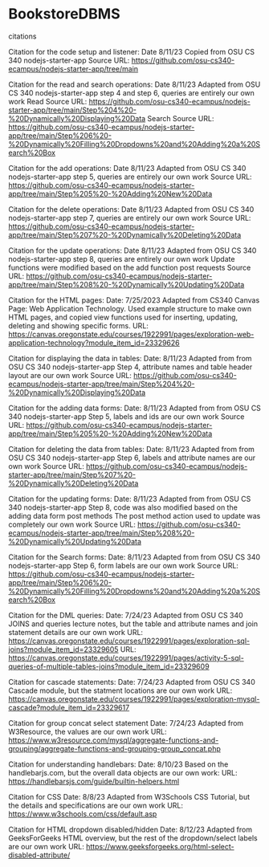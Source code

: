 # BookstoreDBMS

citations

Citation for the code setup and listener:
Date 8/11/23
Copied from OSU CS 340 nodejs-starter-app
Source URL: https://github.com/osu-cs340-ecampus/nodejs-starter-app/tree/main

Citation for the read and search operations:
Date 8/11/23
Adapted from OSU CS 340 nodejs-starter-app step 4 and step 6, queries are entirely our own work
Read Source URL: https://github.com/osu-cs340-ecampus/nodejs-starter-app/tree/main/Step%204%20-%20Dynamically%20Displaying%20Data
Search Source URL: https://github.com/osu-cs340-ecampus/nodejs-starter-app/tree/main/Step%206%20-%20Dynamically%20Filling%20Dropdowns%20and%20Adding%20a%20Search%20Box

Citation for the add operations:
Date 8/11/23
Adapted from OSU CS 340 nodejs-starter-app step 5, queries are entirely our own work
Source URL: https://github.com/osu-cs340-ecampus/nodejs-starter-app/tree/main/Step%205%20-%20Adding%20New%20Data

Citation for the delete operations:
Date 8/11/23
Adapted from OSU CS 340 nodejs-starter-app step 7, queries are entirely our own work
Source URL: https://github.com/osu-cs340-ecampus/nodejs-starter-app/tree/main/Step%207%20-%20Dynamically%20Deleting%20Data

Citation for the update operations:
Date 8/11/23
Adapted from OSU CS 340 nodejs-starter-app step 8, queries are entirely our own work
Update functions were modified based on the add function post requests
Source URL: https://github.com/osu-cs340-ecampus/nodejs-starter-app/tree/main/Step%208%20-%20Dynamically%20Updating%20Data

Citation for the HTML pages:
Date: 7/25/2023
Adapted from CS340 Canvas Page: Web Application Technology. Used example structure to make own HTML pages, and copied view functions used for inserting, updating, deleting and showing specific forms.
URL: https://canvas.oregonstate.edu/courses/1922991/pages/exploration-web-application-technology?module_item_id=23329626

Citation for displaying the data in tables:
Date: 8/11/23
Adapted from from OSU CS 340 nodejs-starter-app Step 4, attribute names and table header layout are our own work
Source URL: https://github.com/osu-cs340-ecampus/nodejs-starter-app/tree/main/Step%204%20-%20Dynamically%20Displaying%20Data

Citation for the adding data forms:
Date: 8/11/23
Adapted from from OSU CS 340 nodejs-starter-app Step 5, labels and ids are our own work
Source URL: https://github.com/osu-cs340-ecampus/nodejs-starter-app/tree/main/Step%205%20-%20Adding%20New%20Data

Citation for deleting the data from tables:
Date: 8/11/23
Adapted from from OSU CS 340 nodejs-starter-app Step 6, labels and attribute names are our own work
Source URL: https://github.com/osu-cs340-ecampus/nodejs-starter-app/tree/main/Step%207%20-%20Dynamically%20Deleting%20Data

Citation for the updating forms:
Date: 8/11/23
Adapted from from OSU CS 340 nodejs-starter-app Step 8, code was also modified based on the adding data form post methods
The post method action used to update was completely our own work
Source URL: https://github.com/osu-cs340-ecampus/nodejs-starter-app/tree/main/Step%208%20-%20Dynamically%20Updating%20Data

Citation for the Search forms:
Date: 8/11/23
Adapted from from OSU CS 340 nodejs-starter-app Step 6, form labels are our own work
Source URL: https://github.com/osu-cs340-ecampus/nodejs-starter-app/tree/main/Step%206%20-%20Dynamically%20Filling%20Dropdowns%20and%20Adding%20a%20Search%20Box

Citation for the DML queries:
Date: 7/24/23
Adapted from OSU CS 340 JOINS and queries lecture notes, but the table and attribute names and join statement details are our own work
URL: https://canvas.oregonstate.edu/courses/1922991/pages/exploration-sql-joins?module_item_id=23329605
URL: https://canvas.oregonstate.edu/courses/1922991/pages/activity-5-sql-queries-of-multiple-tables-joins?module_item_id=23329609

Citation for cascade statements:
Date: 7/24/23
Adapted from OSU CS 340 Cascade module, but the statment locations are our own work
URL: https://canvas.oregonstate.edu/courses/1922991/pages/exploration-mysql-cascade?module_item_id=23329617

Citation for group concat select statement
Date: 7/24/23
Adapted from W3Resource, the values are our own work
URL: https://www.w3resource.com/mysql/aggregate-functions-and-grouping/aggregate-functions-and-grouping-group_concat.php

Citation for understanding handlebars:
Date: 8/10/23
Based on the handlebarjs.com, but the overall data objects are our own work:
URL: https://handlebarsjs.com/guide/builtin-helpers.html

Citation for CSS
Date: 8/8/23
Adapted from W3Schools CSS Tutorial, but the details and specifications are our own work
URL: https://www.w3schools.com/css/default.asp

Citation for HTML dropdown disabled/hidden 
Date: 8/12/23
Adapted from GeeksForGeeks HTML overview, but the rest of the dropdown/select labels are our own work
URL: https://www.geeksforgeeks.org/html-select-disabled-attribute/
